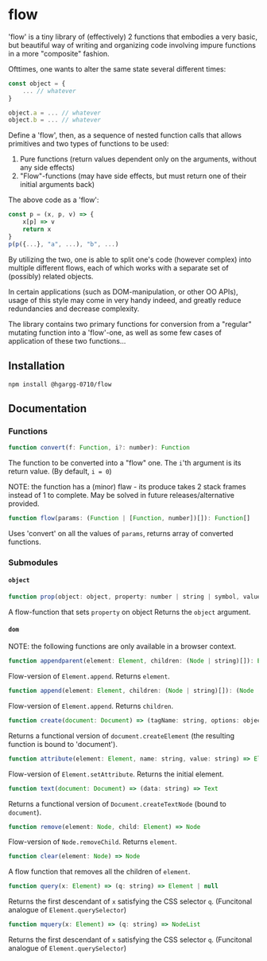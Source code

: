 # flow

'flow' is a tiny library of (effectively) 2 functions that embodies a
very basic, but beautiful way of writing and organizing code involving
impure functions in a more "composite" fashion.

Ofttimes, one wants to alter the same state several different times:

```js
const object = {
	... // whatever
}

object.a = ... // whatever
object.b = ... // whatever
```

Define a 'flow', then, as a sequence of nested function calls
that allows primitives and two types of functions to be used:

1. Pure functions (return values dependent only on the arguments, without any side effects)
2. "Flow"-functions (may have side effects, but must return one of their initial arguments back)

The above code as a 'flow':

```js
const p = (x, p, v) => {
	x[p] => v
	return x
}
p(p({...}, "a", ...), "b", ...)
```

By utilizing the two, one is able to split one's code (however complex) into
multiple different flows, each of which works with a separate set of (possibly) related objects.

In certain applications (such as DOM-manipulation, or other OO APIs), usage of this style may come in very handy indeed,
and greatly reduce redundancies and decrease complexity.

The library contains two primary functions for conversion from a "regular" mutating function
into a 'flow'-one, as well as some few cases of application of these two functions...

## Installation

```
npm install @hgargg-0710/flow
```

## Documentation

### Functions

```js
function convert(f: Function, i?: number): Function
```

The function to be converted into a "flow" one.
The `i`'th argument is its return value.
(By default, `i = 0`)

NOTE: the function has a (minor) flaw - its produce takes 2 stack frames instead of 1 to complete.
May be solved in future releases/alternative provided.

```js
function flow(params: (Function | [Function, number])[]): Function[]
```

Uses 'convert' on all the values of `params`, returns array of converted functions.

### Submodules

#### `object`

```js
function prop(object: object, property: number | string | symbol, value: any): object
```

A flow-function that sets `property` on object
Returns the `object` argument.

#### `dom`

NOTE: the following functions are only available in a browser context.

```js
function appendparent(element: Element, children: (Node | string)[]): Element
```

Flow-version of `Element.append`. Returns `element`.

```js
function append(element: Element, children: (Node | string)[]): (Node | string)[]
```

Flow-version of `Element.append`. Returns `children`.

```js
function create(document: Document) => (tagName: string, options: object) => Element
```

Returns a functional version of `document.createElement` (the resulting function is bound to 'document').

```js
function attribute(element: Element, name: string, value: string) => Element
```

Flow-version of `Element.setAttribute`.
Returns the initial element.

```js
function text(document: Document) => (data: string) => Text
```

Returns a functional version of `Document.createTextNode` (bound to `document`).

```js
function remove(element: Node, child: Element) => Node
```

Flow-version of `Node.removeChild`. Returns `element`.

```js
function clear(element: Node) => Node
```

A flow function that removes all the children of `element`.

```js
function query(x: Element) => (q: string) => Element | null
```

Returns the first descendant of `x` satisfying the CSS selector `q`.
(Funcitonal analogue of `Element.querySelector`)

```js
function mquery(x: Element) => (q: string) => NodeList
```

Returns the first descendant of `x` satisfying the CSS selector `q`.
(Funcitonal analogue of `Element.querySelector`)